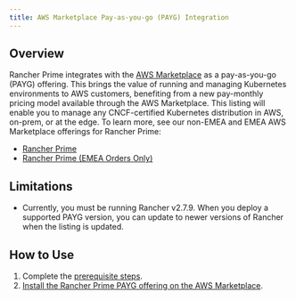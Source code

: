 ```yaml
---
title: AWS Marketplace Pay-as-you-go (PAYG) Integration
---
```


<head>
  <link rel="canonical" href="https://ranchermanager.docs.rancher.com/integrations-in-rancher/cloud-marketplace/aws-marketplace-payg-integration/aws-marketplace-payg-integration"/>
</head>

## Overview

Rancher Prime integrates with the [AWS Marketplace](https://aws.amazon.com/marketplace) as a pay-as-you-go (PAYG) offering. This brings the value of running and managing Kubernetes environments to AWS customers, benefiting from a new pay-monthly pricing model available through the AWS Marketplace. This listing will enable you to manage any CNCF-certified Kubernetes distribution in AWS, on-prem, or at the edge. To learn more, see our non-EMEA and EMEA AWS Marketplace offerings for Rancher Prime:

- [Rancher Prime](https://aws.amazon.com/marketplace/pp/prodview-f2bvszurj2p2c)
- [Rancher Prime (EMEA Orders Only)](https://aws.amazon.com/marketplace/pp/prodview-ocgjwd5c2aj5i)

## Limitations

- Currently, you must be running Rancher v2.7.9. When you deploy a supported PAYG version, you can update to newer versions of Rancher when the listing is updated.

## How to Use

1. Complete the [prerequisite steps](prerequisites.md).
2. [Install the Rancher Prime PAYG offering on the AWS Marketplace](installing-rancher-prime.md).